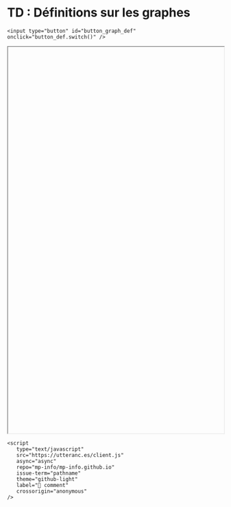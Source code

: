 # TD : Définitions sur les graphes

<script>
    let button_def;
    $(function() {
        button_def = button_cor(
            '2_arbre_graphe/0_definition/td/td_graph_def',
            'td_graph_def',
            'button_graph_def'
        );
    });
</script>

```{margin}
<input type="button" id="button_graph_def" onclick="button_def.switch()" />
```

<iframe id="td_graph_def" height=900 width=100% allowfullscreen></iframe>

```{raw} html
<script
   type="text/javascript"
   src="https://utteranc.es/client.js"
   async="async"
   repo="mp-info/mp-info.github.io"
   issue-term="pathname"
   theme="github-light"
   label="💬 comment"
   crossorigin="anonymous"
/>
```
